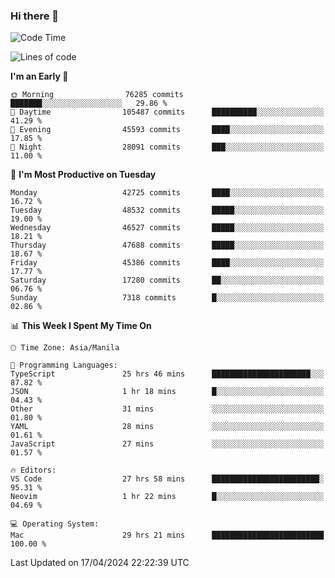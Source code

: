 ### Hi there 👋

<!--START_SECTION:waka-->
![Code Time](http://img.shields.io/badge/Code%20Time-5%2C055%20hrs%2053%20mins-blue)

![Lines of code](https://img.shields.io/badge/From%20Hello%20World%20I%27ve%20Written-113.9%20million%20lines%20of%20code-blue)

**I'm an Early 🐤** 

```text
🌞 Morning                76285 commits       ███████░░░░░░░░░░░░░░░░░░   29.86 % 
🌆 Daytime                105487 commits      ██████████░░░░░░░░░░░░░░░   41.29 % 
🌃 Evening                45593 commits       ████░░░░░░░░░░░░░░░░░░░░░   17.85 % 
🌙 Night                  28091 commits       ███░░░░░░░░░░░░░░░░░░░░░░   11.00 % 
```
📅 **I'm Most Productive on Tuesday** 

```text
Monday                   42725 commits       ████░░░░░░░░░░░░░░░░░░░░░   16.72 % 
Tuesday                  48532 commits       █████░░░░░░░░░░░░░░░░░░░░   19.00 % 
Wednesday                46527 commits       █████░░░░░░░░░░░░░░░░░░░░   18.21 % 
Thursday                 47688 commits       █████░░░░░░░░░░░░░░░░░░░░   18.67 % 
Friday                   45386 commits       ████░░░░░░░░░░░░░░░░░░░░░   17.77 % 
Saturday                 17280 commits       ██░░░░░░░░░░░░░░░░░░░░░░░   06.76 % 
Sunday                   7318 commits        █░░░░░░░░░░░░░░░░░░░░░░░░   02.86 % 
```


📊 **This Week I Spent My Time On** 

```text
🕑︎ Time Zone: Asia/Manila

💬 Programming Languages: 
TypeScript               25 hrs 46 mins      ██████████████████████░░░   87.82 % 
JSON                     1 hr 18 mins        █░░░░░░░░░░░░░░░░░░░░░░░░   04.43 % 
Other                    31 mins             ░░░░░░░░░░░░░░░░░░░░░░░░░   01.80 % 
YAML                     28 mins             ░░░░░░░░░░░░░░░░░░░░░░░░░   01.61 % 
JavaScript               27 mins             ░░░░░░░░░░░░░░░░░░░░░░░░░   01.57 % 

🔥 Editors: 
VS Code                  27 hrs 58 mins      ████████████████████████░   95.31 % 
Neovim                   1 hr 22 mins        █░░░░░░░░░░░░░░░░░░░░░░░░   04.69 % 

💻 Operating System: 
Mac                      29 hrs 21 mins      █████████████████████████   100.00 % 
```


 Last Updated on 17/04/2024 22:22:39 UTC
<!--END_SECTION:waka-->


<!--
**rad182/rad182** is a ✨ _special_ ✨ repository because its `README.md` (this file) appears on your GitHub profile.

Here are some ideas to get you started:

- 🔭 I’m currently working on ...
- 🌱 I’m currently learning ...
- 👯 I’m looking to collaborate on ...
- 🤔 I’m looking for help with ...
- 💬 Ask me about ...
- 📫 How to reach me: ...
- 😄 Pronouns: ...
- ⚡ Fun fact: ...
-->
